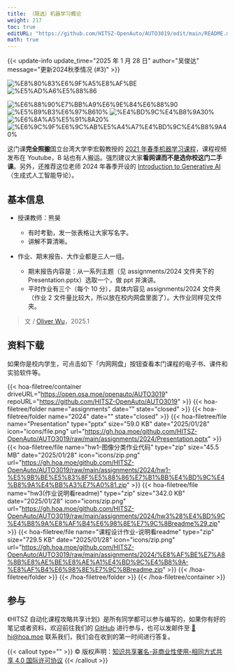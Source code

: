 ```yaml
---
title: （限选）机器学习概论
weight: 217
toc: true
editURL: "https://github.com/HITSZ-OpenAuto/AUTO3019/edit/main/README.md"
math: true
---
```


{{< update-info update_time="2025 年 1 月 28 日" author="吴俊达" message="更新2024秋季情况 (#3)" >}}

<div class="hoa-badge">

![%E8%80%83%E6%9F%A5%E8%AF%BE](https://img.shields.io/badge/%E8%80%83%E6%9F%A5%E8%AF%BE-green)
![%E5%AD%A6%E5%88%86](https://img.shields.io/badge/%E5%AD%A6%E5%88%86-2-moccasin)

![%E6%88%90%E7%BB%A9%E6%9E%84%E6%88%90](https://img.shields.io/badge/%E6%88%90%E7%BB%A9%E6%9E%84%E6%88%90-gold)
![%E5%B9%B3%E6%97%B610%](https://img.shields.io/badge/%E5%B9%B3%E6%97%B6-10%25-wheat)
![%E4%BD%9C%E4%B8%9A30%](https://img.shields.io/badge/%E4%BD%9C%E4%B8%9A-30%25-wheat)
![%E6%8A%A5%E5%91%8A20%](https://img.shields.io/badge/%E6%8A%A5%E5%91%8A-20%25-wheat)
![%E6%9C%9F%E6%9C%AB%E5%A4%A7%E4%BD%9C%E4%B8%9A40%](https://img.shields.io/badge/%E6%9C%9F%E6%9C%AB%E5%A4%A7%E4%BD%9C%E4%B8%9A-40%25-wheat)

</div>

这门课**完全照搬**国立台湾大学李宏毅教授的 [2021 年春季机器学习课程](https://speech.ee.ntu.edu.tw/~hylee/ml/2021-spring.php)，课程视频发布在 Youtube，B 站也有人搬运。强烈建议大家**看网课而不是选你校这门二手课**。另外，还推荐这位老师 2024 年春季开设的 [Introduction to Generative AI](https://speech.ee.ntu.edu.tw/~hylee/genai/2024-spring.php)（生成式人工智能导论）。

## 基本信息

- 授课教师：熊昊
  - 有时考勤，发一张表格让大家写名字。
  - 讲解不算清晰。


- 作业、期末报告、大作业都是三人一组。
  - 期末报告内容是：从一系列主题（见 assignments/2024 文件夹下的 Presentation.pptx）选取一个，做 ppt 并演讲。
  - 平时作业有三个（每个 10 分），具体内容见 assignments/2024 文件夹（作业 2 文件量比较大，所以放在校内网盘里面了）。大作业同样见文件夹。

> 文 / [Oliver Wu](https://github.com/OliverWu515)，2025.1

## 资料下载

如果你是校内学生，可点击如下「内网网盘」按钮查看本门课程的电子书、课件和实验软件等。

{{< hoa-filetree/container driveURL="https://open.osa.moe/openauto/AUTO3019" repoURL="https://github.com/HITSZ-OpenAuto/AUTO3019" >}}
{{< hoa-filetree/folder name="assignments" date="" state="closed" >}}
{{< hoa-filetree/folder name="2024" date="" state="closed" >}}
{{< hoa-filetree/file name="Presentation" type="pptx" size="59.0 KB" date="2025/01/28" icon="icons/file.png" url="https://gh.hoa.moe/github.com/HITSZ-OpenAuto/AUTO3019/raw/main/assignments/2024/Presentation.pptx" >}}
{{< hoa-filetree/file name="hw1-图像分类作业代码" type="zip" size="45.5 MB" date="2025/01/28" icon="icons/zip.png" url="https://gh.hoa.moe/github.com/HITSZ-OpenAuto/AUTO3019/raw/main/assignments/2024/hw1-%E5%9B%BE%E5%83%8F%E5%88%86%E7%B1%BB%E4%BD%9C%E4%B8%9A%E4%BB%A3%E7%A0%81.zip" >}}
{{< hoa-filetree/file name="hw3(作业说明看readme)" type="zip" size="342.0 KB" date="2025/01/28" icon="icons/zip.png" url="https://gh.hoa.moe/github.com/HITSZ-OpenAuto/AUTO3019/raw/main/assignments/2024/hw3%28%E4%BD%9C%E4%B8%9A%E8%AF%B4%E6%98%8E%E7%9C%8Breadme%29.zip" >}}
{{< hoa-filetree/file name="课程设计作业-说明看readme" type="zip" size="729.5 KB" date="2025/01/28" icon="icons/zip.png" url="https://gh.hoa.moe/github.com/HITSZ-OpenAuto/AUTO3019/raw/main/assignments/2024/%E8%AF%BE%E7%A8%8B%E8%AE%BE%E8%AE%A1%E4%BD%9C%E4%B8%9A-%E8%AF%B4%E6%98%8E%E7%9C%8Breadme.zip" >}}
{{< /hoa-filetree/folder >}}
{{< /hoa-filetree/folder >}}
{{< /hoa-filetree/container >}}

## 参与

《HITSZ 自动化课程攻略共享计划》是所有同学都可以参与编写的，如果你有好的笔记或者资料，欢迎前往我们的 [GitHub](https://github.com/HITSZ-OpenAuto) 进行参与，也可以发邮件至 [📮hi@hoa.moe](mailto:hi@hoa.moe) 联系我们，我们会在收到的第一时间进行答复。

{{< callout type="" >}}
  © 版权声明：[知识共享署名-非商业性使用-相同方式共享 4.0 国际许可协议](https://creativecommons.org/licenses/by-nc-sa/4.0/)
{{< /callout >}}

